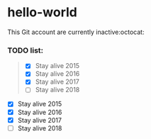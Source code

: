 # hello-world

This Git account are currently inactive:octocat:



### TODO list:


> - [x] Stay alive 2015
> - [x] Stay alive 2016
> - [x] Stay alive 2017
> - [ ] Stay alive 2018
- [x] Stay alive 2015
- [x] Stay alive 2016
- [x] Stay alive 2017
- [ ] Stay alive 2018
